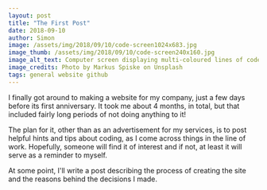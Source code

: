 ```yaml
---
layout: post
title: "The First Post"
date: 2018-09-10
author: Simon
image: /assets/img/2018/09/10/code-screen1024x683.jpg
image_thumb: /assets/img/2018/09/10/code-screen240x160.jpg
image_alt_text: Computer screen displaying multi-coloured lines of code
image_credits: Photo by Markus Spiske on Unsplash
tags: general website github
---
```



I finally got around to making a website for my company, just a few days before its first anniversary. It took me about 4 months, in total, but that included fairly long periods of not doing anything to it!

The plan for it, other than as an advertisement for my services, is to post helpful hints and tips about coding, as I come across things in the line of work. Hopefully, someone will find it of interest and if not, at least it will serve as a reminder to myself.

At some point, I'll write a post describing the process of creating the site and the reasons behind the decisions I made.